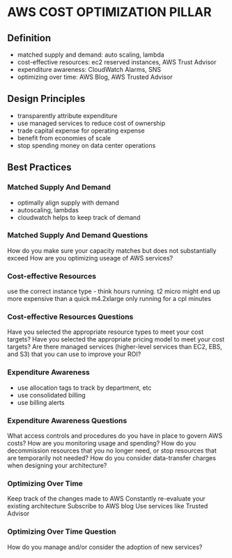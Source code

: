# AWS COST OPTIMIZATION PILLAR

## Definition
- matched supply and demand: auto scaling, lambda
- cost-effective resources: ec2 reserved instances, AWS Trust Advisor
- expenditure awareness: CloudWatch Alarms, SNS
- optimizing over time: AWS Blog, AWS Trusted Advisor


## Design Principles
- transparently attribute expenditure
- use managed services to reduce cost of ownership
- trade capital expense for operating expense
- benefit from economies of scale
- stop spending money on data center operations

## Best Practices
### Matched Supply And Demand
- optimally align supply with demand
- autoscaling, lambdas
- cloudwatch helps to keep track of demand

### Matched Supply And Demand Questions
How do you make sure your capacity matches but does not substantially exceed
How are you optimizing useage of AWS services?

### Cost-effective Resources
use the correct instance type - think hours running. t2 micro might end up more
expensive than a quick m4.2xlarge only running for a cpl minutes

### Cost-effective Resources Questions
Have you selected the appropriate resource types to meet your cost targets?
Have you selected the appropriate pricing model to meet your cost targets?
Are there managed services (higher-level services than EC2, EBS, and S3) that
you can use to improve your ROI?

### Expenditure Awareness
- use allocation tags to track by department, etc
- use consolidated billing
- use billing alerts

### Expenditure Awareness Questions
What access controls and procedures do you have in place to govern AWS costs?
How are you monitoring usage and spending?
How do you decommission resources that you no longer need, or stop resources
that are temporarily not needed?
How do you consider data-transfer charges when designing your architecture?

### Optimizing Over Time
Keep track of the changes made to AWS
Constantly re-evaluate your existing architecture
Subscribe to AWS blog
Use services like Trusted Advisor

### Optimizing Over Time Question
How do you manage and/or consider the adoption of new services?
